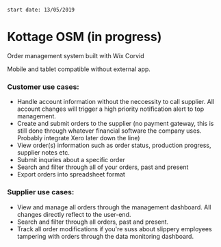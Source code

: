 `start date: 13/05/2019`
# Kottage OSM (in progress)
Order management system built with Wix Corvid

Mobile and tablet compatible without external app.

### Customer use cases:
- Handle account information without the neccessity to call supplier. All account changes will trigger a high priority notification alert to top management.
- Create and submit orders to the supplier (no payment gateway, this is still done through whatever financial software the company uses. Probably integrate Xero later down the line)
- View order(s) information such as order status, production progress, supplier notes etc.
- Submit inquries about a specific order
- Search and filter through all of your orders, past and present
- Export orders into spreadsheet format

### Supplier use cases:
- View and manage all orders through the management dashboard. All changes directly reflect to the user-end.
- Search and filter through all orders, past and present.
- Track all order modifications if you're suss about slippery employees tampering with orders through the data monitoring dashboard.

